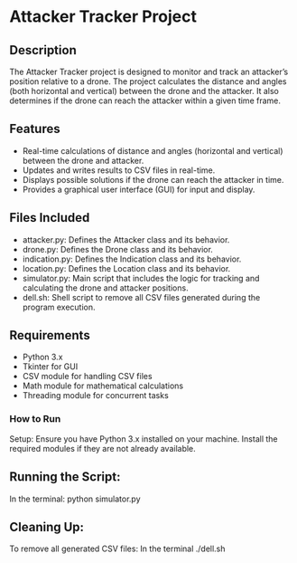 # Attacker Tracker Project
## Description
The Attacker Tracker project is designed to monitor and track an attacker’s position relative to a drone. The project calculates the distance and angles (both horizontal and vertical) between the drone and the attacker. It also determines if the drone can reach the attacker within a given time frame.

## Features
* Real-time calculations of distance and angles (horizontal and vertical) between the drone and attacker.
* Updates and writes results to CSV files in real-time.
* Displays possible solutions if the drone can reach the attacker in time.
* Provides a graphical user interface (GUI) for input and display.
## Files Included
* attacker.py: Defines the Attacker class and its behavior.
* drone.py: Defines the Drone class and its behavior.
* indication.py: Defines the Indication class and its behavior.
* location.py: Defines the Location class and its behavior.
* simulator.py: Main script that includes the logic for tracking and calculating the drone and attacker positions.
* dell.sh: Shell script to remove all CSV files generated during the program execution.

## Requirements
- Python 3.x
- Tkinter for GUI
- CSV module for handling CSV files
- Math module for mathematical calculations
- Threading module for concurrent tasks
### How to Run
Setup: Ensure you have Python 3.x installed on your machine. Install the required modules if they are not already available.

## Running the Script:

In the terminal:
python simulator.py

## Cleaning Up:
To remove all generated CSV files:
In the terminal
./dell.sh
